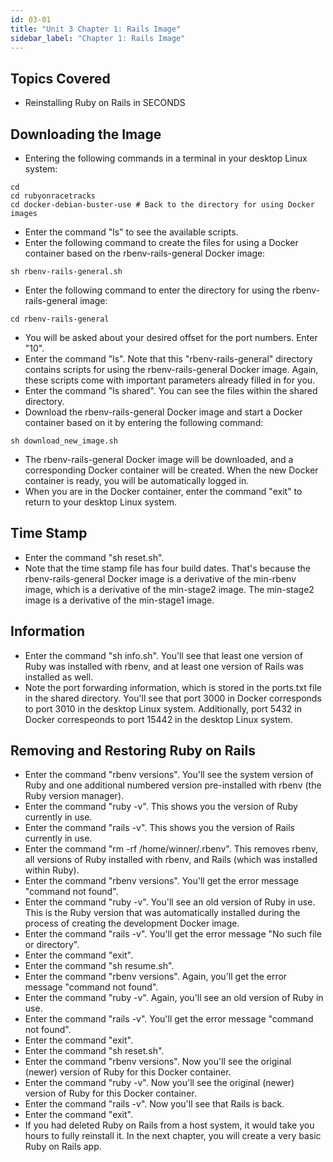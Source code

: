 ```yaml
---
id: 03-01
title: "Unit 3 Chapter 1: Rails Image"
sidebar_label: "Chapter 1: Rails Image"
---
```


## Topics Covered
* Reinstalling Ruby on Rails in SECONDS

## Downloading the Image
* Entering the following commands in a terminal in your desktop Linux system:
```
cd
cd rubyonracetracks
cd docker-debian-buster-use # Back to the directory for using Docker images
```
* Enter the command "ls" to see the available scripts.
* Enter the following command to create the files for using a Docker container based on the rbenv-rails-general Docker image:
```
sh rbenv-rails-general.sh
```
* Enter the following command to enter the directory for using the rbenv-rails-general image:
```
cd rbenv-rails-general
```
* You will be asked about your desired offset for the port numbers.  Enter "10".
* Enter the command "ls".  Note that this "rbenv-rails-general" directory contains scripts for using the rbenv-rails-general Docker image.  Again, these scripts come with important parameters already filled in for you.
* Enter the command "ls shared".  You can see the files within the shared directory.
* Download the rbenv-rails-general Docker image and start a Docker container based on it by entering the following command:
```
sh download_new_image.sh
```
* The rbenv-rails-general Docker image will be downloaded, and a corresponding Docker container will be created. When the new Docker container is ready, you will be automatically logged in.
* When you are in the Docker container, enter the command "exit" to return to your desktop Linux system.

## Time Stamp
* Enter the command "sh reset.sh".
* Note that the time stamp file has four build dates.  That's because the rbenv-rails-general Docker image is a derivative of the min-rbenv image, which is a derivative of the min-stage2 image.  The min-stage2 image is a derivative of the min-stage1 image.

## Information
* Enter the command "sh info.sh".  You'll see that least one version of Ruby was installed with rbenv, and at least one version of Rails was installed as well.
* Note the port forwarding information, which is stored in the ports.txt file in the shared directory.  You'll see that port 3000 in Docker corresponds to port 3010 in the desktop Linux system.  Additionally, port 5432 in Docker correspeonds to port 15442 in the desktop Linux system.

## Removing and Restoring Ruby on Rails
* Enter the command "rbenv versions".  You'll see the system version of Ruby and one additional numbered version pre-installed with rbenv (the Ruby version manager).
* Enter the command "ruby -v".  This shows you the version of Ruby currently in use.
* Enter the command "rails -v".  This shows you the version of Rails currently in use.
* Enter the command "rm -rf /home/winner/.rbenv".  This removes rbenv, all versions of Ruby installed with rbenv, and Rails (which was installed within Ruby).
* Enter the command "rbenv versions".  You'll get the error message "command not found".
* Enter the command "ruby -v".  You'll see an old version of Ruby in use.  This is the Ruby version that was automatically installed during the process of creating the development Docker image.
* Enter the command "rails -v".  You'll get the error message "No such file or directory".
* Enter the command "exit".
* Enter the command "sh resume.sh".
* Enter the command "rbenv versions".  Again, you'll get the error message "command not found".
* Enter the command "ruby -v".  Again, you'll see an old version of Ruby in use.
* Enter the command "rails -v".  You'll get the error message "command not found".
* Enter the command "exit".
* Enter the command "sh reset.sh".
* Enter the command "rbenv versions".  Now you'll see the original (newer) version of Ruby for this Docker container.
* Enter the command "ruby -v".  Now you'll see the original (newer) version of Ruby for this Docker container.
* Enter the command "rails -v".  Now you'll see that Rails is back.
* Enter the command "exit".
* If you had deleted Ruby on Rails from a host system, it would take you hours to fully reinstall it.  In the next chapter, you will create a very basic Ruby on Rails app.
